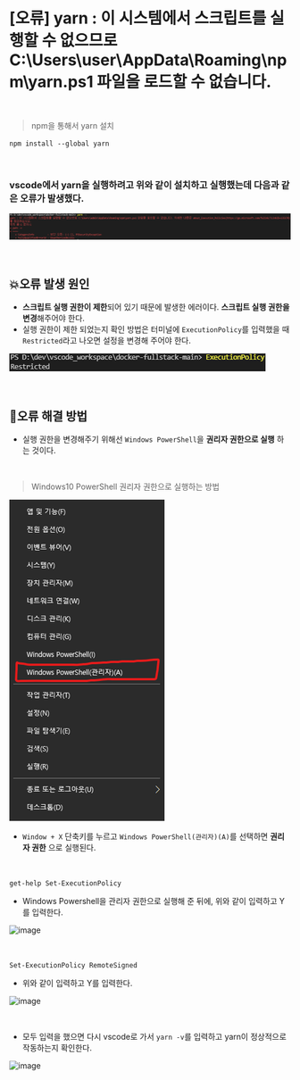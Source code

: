 # [오류] yarn : 이 시스템에서 스크립트를 실행할 수 없으므로 C:\Users\user\AppData\Roaming\npm\yarn.ps1 파일을 로드할 수 없습니다.

<br>

> npm을 통해서 yarn 설치

```
npm install --global yarn
```

<br>

### vscode에서 yarn을 실행하려고 위와 같이 설치하고 실행했는데 다음과 같은 오류가 발생했다.

![image](images/yarn_error01.png)

<br>

## 💥오류 발생 원인
- **스크립트 실행 권한이 제한**되어 있기 때문에 발생한 에러이다. **스크립트 실행 권한을 변경**해주어야 한다.
- 실행 권한이 제한 되었는지 확인 방법은 터미널에 ```ExecutionPolicy```를 입력했을 때 ```Restricted```라고 나오면 설정을 변경해 주어야 한다.

![image](images/yarn_error05.png)

<br>

## 🔅오류 해결 방법
- 실행 권한을 변경해주기 위해선 ```Windows PowerShell```을 **권리자 권한으로 실행** 하는 것이다.

<br>

> Windows10 PowerShell 권리자 권한으로 실행하는 방법

  ![image](images/powershell01.png)

- ```Window + X``` 단축키를 누르고 ```Windows PowerShell(관리자)(A)```를 선택하면 **권리자 권한** 으로 실행된다.

<br>

``` get-help Set-ExecutionPolicy ```

- Windows Powershell을 관리자 권한으로 실행해 준 뒤에, 위와 같이 입력하고 Y를 입력한다.

![image](images/yarn_error02.png)


<br>

``` Set-ExecutionPolicy RemoteSigned ```

- 위와 같이 입력하고 Y를 입력한다.

![image](images/yarn_error03.png)

<br>

- 모두 입력을 했으면 다시 vscode로 가서 ``` yarn -v ```를 입력하고 yarn이 정상적으로 작동하는지 확인한다. 

![image](images/yarn_error04.png)






